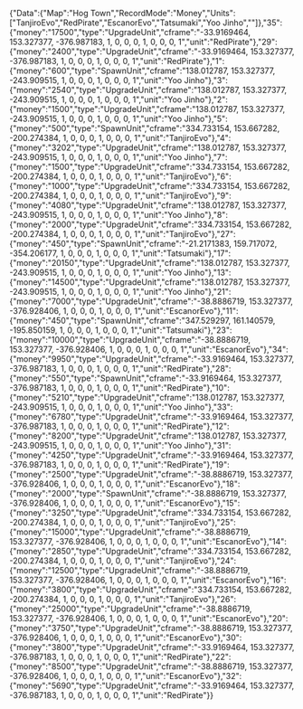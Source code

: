 {"Data":{"Map":"Hog Town","RecordMode":"Money","Units":["TanjiroEvo","RedPirate","EscanorEvo","Tatsumaki","Yoo Jinho",""]},"35":{"money":"17500","type":"UpgradeUnit","cframe":"-33.9169464, 153.327377, -376.987183, 1, 0, 0, 0, 1, 0, 0, 0, 1","unit":"RedPirate"},"29":{"money":"2400","type":"UpgradeUnit","cframe":"-33.9169464, 153.327377, -376.987183, 1, 0, 0, 0, 1, 0, 0, 0, 1","unit":"RedPirate"},"1":{"money":"600","type":"SpawnUnit","cframe":"138.012787, 153.327377, -243.909515, 1, 0, 0, 0, 1, 0, 0, 0, 1","unit":"Yoo Jinho"},"3":{"money":"2540","type":"UpgradeUnit","cframe":"138.012787, 153.327377, -243.909515, 1, 0, 0, 0, 1, 0, 0, 0, 1","unit":"Yoo Jinho"},"2":{"money":"1500","type":"UpgradeUnit","cframe":"138.012787, 153.327377, -243.909515, 1, 0, 0, 0, 1, 0, 0, 0, 1","unit":"Yoo Jinho"},"5":{"money":"500","type":"SpawnUnit","cframe":"334.733154, 153.667282, -200.274384, 1, 0, 0, 0, 1, 0, 0, 0, 1","unit":"TanjiroEvo"},"4":{"money":"3202","type":"UpgradeUnit","cframe":"138.012787, 153.327377, -243.909515, 1, 0, 0, 0, 1, 0, 0, 0, 1","unit":"Yoo Jinho"},"7":{"money":"1500","type":"UpgradeUnit","cframe":"334.733154, 153.667282, -200.274384, 1, 0, 0, 0, 1, 0, 0, 0, 1","unit":"TanjiroEvo"},"6":{"money":"1000","type":"UpgradeUnit","cframe":"334.733154, 153.667282, -200.274384, 1, 0, 0, 0, 1, 0, 0, 0, 1","unit":"TanjiroEvo"},"9":{"money":"4080","type":"UpgradeUnit","cframe":"138.012787, 153.327377, -243.909515, 1, 0, 0, 0, 1, 0, 0, 0, 1","unit":"Yoo Jinho"},"8":{"money":"2000","type":"UpgradeUnit","cframe":"334.733154, 153.667282, -200.274384, 1, 0, 0, 0, 1, 0, 0, 0, 1","unit":"TanjiroEvo"},"27":{"money":"450","type":"SpawnUnit","cframe":"-21.2171383, 159.717072, -354.206177, 1, 0, 0, 0, 1, 0, 0, 0, 1","unit":"Tatsumaki"},"17":{"money":"20150","type":"UpgradeUnit","cframe":"138.012787, 153.327377, -243.909515, 1, 0, 0, 0, 1, 0, 0, 0, 1","unit":"Yoo Jinho"},"13":{"money":"14500","type":"UpgradeUnit","cframe":"138.012787, 153.327377, -243.909515, 1, 0, 0, 0, 1, 0, 0, 0, 1","unit":"Yoo Jinho"},"21":{"money":"7000","type":"UpgradeUnit","cframe":"-38.8886719, 153.327377, -376.928406, 1, 0, 0, 0, 1, 0, 0, 0, 1","unit":"EscanorEvo"},"11":{"money":"450","type":"SpawnUnit","cframe":"347.529297, 161.140579, -195.850159, 1, 0, 0, 0, 1, 0, 0, 0, 1","unit":"Tatsumaki"},"23":{"money":"10000","type":"UpgradeUnit","cframe":"-38.8886719, 153.327377, -376.928406, 1, 0, 0, 0, 1, 0, 0, 0, 1","unit":"EscanorEvo"},"34":{"money":"9950","type":"UpgradeUnit","cframe":"-33.9169464, 153.327377, -376.987183, 1, 0, 0, 0, 1, 0, 0, 0, 1","unit":"RedPirate"},"28":{"money":"550","type":"SpawnUnit","cframe":"-33.9169464, 153.327377, -376.987183, 1, 0, 0, 0, 1, 0, 0, 0, 1","unit":"RedPirate"},"10":{"money":"5210","type":"UpgradeUnit","cframe":"138.012787, 153.327377, -243.909515, 1, 0, 0, 0, 1, 0, 0, 0, 1","unit":"Yoo Jinho"},"33":{"money":"6780","type":"UpgradeUnit","cframe":"-33.9169464, 153.327377, -376.987183, 1, 0, 0, 0, 1, 0, 0, 0, 1","unit":"RedPirate"},"12":{"money":"8200","type":"UpgradeUnit","cframe":"138.012787, 153.327377, -243.909515, 1, 0, 0, 0, 1, 0, 0, 0, 1","unit":"Yoo Jinho"},"31":{"money":"4250","type":"UpgradeUnit","cframe":"-33.9169464, 153.327377, -376.987183, 1, 0, 0, 0, 1, 0, 0, 0, 1","unit":"RedPirate"},"19":{"money":"2500","type":"UpgradeUnit","cframe":"-38.8886719, 153.327377, -376.928406, 1, 0, 0, 0, 1, 0, 0, 0, 1","unit":"EscanorEvo"},"18":{"money":"2000","type":"SpawnUnit","cframe":"-38.8886719, 153.327377, -376.928406, 1, 0, 0, 0, 1, 0, 0, 0, 1","unit":"EscanorEvo"},"15":{"money":"3250","type":"UpgradeUnit","cframe":"334.733154, 153.667282, -200.274384, 1, 0, 0, 0, 1, 0, 0, 0, 1","unit":"TanjiroEvo"},"25":{"money":"15000","type":"UpgradeUnit","cframe":"-38.8886719, 153.327377, -376.928406, 1, 0, 0, 0, 1, 0, 0, 0, 1","unit":"EscanorEvo"},"14":{"money":"2850","type":"UpgradeUnit","cframe":"334.733154, 153.667282, -200.274384, 1, 0, 0, 0, 1, 0, 0, 0, 1","unit":"TanjiroEvo"},"24":{"money":"12500","type":"UpgradeUnit","cframe":"-38.8886719, 153.327377, -376.928406, 1, 0, 0, 0, 1, 0, 0, 0, 1","unit":"EscanorEvo"},"16":{"money":"3800","type":"UpgradeUnit","cframe":"334.733154, 153.667282, -200.274384, 1, 0, 0, 0, 1, 0, 0, 0, 1","unit":"TanjiroEvo"},"26":{"money":"25000","type":"UpgradeUnit","cframe":"-38.8886719, 153.327377, -376.928406, 1, 0, 0, 0, 1, 0, 0, 0, 1","unit":"EscanorEvo"},"20":{"money":"3750","type":"UpgradeUnit","cframe":"-38.8886719, 153.327377, -376.928406, 1, 0, 0, 0, 1, 0, 0, 0, 1","unit":"EscanorEvo"},"30":{"money":"3800","type":"UpgradeUnit","cframe":"-33.9169464, 153.327377, -376.987183, 1, 0, 0, 0, 1, 0, 0, 0, 1","unit":"RedPirate"},"22":{"money":"8500","type":"UpgradeUnit","cframe":"-38.8886719, 153.327377, -376.928406, 1, 0, 0, 0, 1, 0, 0, 0, 1","unit":"EscanorEvo"},"32":{"money":"5690","type":"UpgradeUnit","cframe":"-33.9169464, 153.327377, -376.987183, 1, 0, 0, 0, 1, 0, 0, 0, 1","unit":"RedPirate"}}

